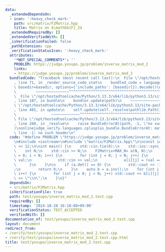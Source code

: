 ```yaml
---
data:
  _extendedDependsOn:
  - icon: ':heavy_check_mark:'
    path: src/matrix/F2Matrix.hpp
    title: Matrix on $\mathbb{F}_2$
  _extendedRequiredBy: []
  _extendedVerifiedWith: []
  _isVerificationFailed: false
  _pathExtension: cpp
  _verificationStatusIcon: ':heavy_check_mark:'
  attributes:
    '*NOT_SPECIAL_COMMENTS*': ''
    PROBLEM: https://judge.yosupo.jp/problem/inverse_matrix_mod_2
    links:
    - https://judge.yosupo.jp/problem/inverse_matrix_mod_2
  bundledCode: "Traceback (most recent call last):\n  File \"/opt/hostedtoolcache/Python/3.13.3/x64/lib/python3.13/site-packages/onlinejudge_verify/documentation/build.py\"\
    , line 71, in _render_source_code_stat\n    bundled_code = language.bundle(stat.path,\
    \ basedir=basedir, options={'include_paths': [basedir]}).decode()\n          \
    \         ~~~~~~~~~~~~~~~^^^^^^^^^^^^^^^^^^^^^^^^^^^^^^^^^^^^^^^^^^^^^^^^^^^^^^^^^^^^^^^^^^\n\
    \  File \"/opt/hostedtoolcache/Python/3.13.3/x64/lib/python3.13/site-packages/onlinejudge_verify/languages/cplusplus.py\"\
    , line 187, in bundle\n    bundler.update(path)\n    ~~~~~~~~~~~~~~^^^^^^\n  File\
    \ \"/opt/hostedtoolcache/Python/3.13.3/x64/lib/python3.13/site-packages/onlinejudge_verify/languages/cplusplus_bundle.py\"\
    , line 401, in update\n    self.update(self._resolve(pathlib.Path(included), included_from=path))\n\
    \                ~~~~~~~~~~~~~^^^^^^^^^^^^^^^^^^^^^^^^^^^^^^^^^^^^^^^^^^^^\n \
    \ File \"/opt/hostedtoolcache/Python/3.13.3/x64/lib/python3.13/site-packages/onlinejudge_verify/languages/cplusplus_bundle.py\"\
    , line 260, in _resolve\n    raise BundleErrorAt(path, -1, \"no such header\"\
    )\nonlinejudge_verify.languages.cplusplus_bundle.BundleErrorAt: matrix/F2Matrix.hpp:\
    \ line -1: no such header\n"
  code: "#define PROBLEM \"https://judge.yosupo.jp/problem/inverse_matrix_mod_2\"\n\
    \n#include <iostream>\n#include \"matrix/F2Matrix.hpp\"\n\nconst int MAX_N = 1\
    \ << 12;\n\nint main() {\n    std::cin.tie(0);\n    std::ios::sync_with_stdio(false);\n\
    \    int N;\n    std::cin >> N;\n    F2Matrix<MAX_N> a(N, N);\n    for (int i\
    \ = 0; i < N; i++) {\n        for (int j = 0; j < N; j++) {\n            char\
    \ val;\n            std::cin >> val;\n            a[i][j] = (val == '1');\n  \
    \      }\n    }\n\n    if (a.det() == 0) {\n        std::cout << -1 << \"\\n\"\
    ;\n        return 0;\n    }\n    auto b = a.inv();\n    for (int i = 0; i < N;\
    \ i++) {\n        for (int j = 0; j < N; j++) std::cout << b[i][j];\n        std::cout\
    \ << \"\\n\";\n    }\n}"
  dependsOn:
  - src/matrix/F2Matrix.hpp
  isVerificationFile: true
  path: test/yosupo/inverse_matrix_mod_2.test.cpp
  requiredBy: []
  timestamp: '2024-10-28 16:18:08+09:00'
  verificationStatus: TEST_ACCEPTED
  verifiedWith: []
documentation_of: test/yosupo/inverse_matrix_mod_2.test.cpp
layout: document
redirect_from:
- /verify/test/yosupo/inverse_matrix_mod_2.test.cpp
- /verify/test/yosupo/inverse_matrix_mod_2.test.cpp.html
title: test/yosupo/inverse_matrix_mod_2.test.cpp
---
```

